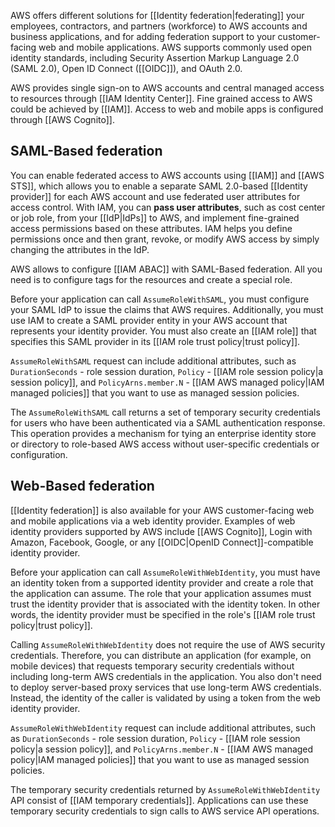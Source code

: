 AWS offers different solutions for [[Identity federation|federating]] your employees, contractors, and partners (workforce) to AWS accounts and business applications, and for adding federation support to your customer-facing web and mobile applications. AWS supports commonly used open identity standards, including Security Assertion Markup Language 2.0 (SAML 2.0), Open ID Connect ([[OIDC]]), and OAuth 2.0.

AWS provides single sign-on to AWS accounts and central managed access to resources through [[IAM Identity Center]]. Fine grained access to AWS could be achieved by [[IAM]]. Access to web and mobile apps is configured through [[AWS Cognito]].

## SAML-Based federation

You can enable federated access to AWS accounts using [[IAM]] and [[AWS STS]], which allows you to enable a separate SAML 2.0-based [[Identity provider]] for each AWS account and use federated user attributes for access control. With IAM, you can **pass user attributes**, such as cost center or job role, from your [[IdP|IdPs]] to AWS, and implement fine-grained access permissions based on these attributes. IAM helps you define permissions once and then grant, revoke, or modify AWS access by simply changing the attributes in the IdP.

AWS allows to configure [[IAM ABAC]] with SAML-Based federation. All you need is to configure tags for the resources and create a special role.

Before your application can call `AssumeRoleWithSAML`, you must configure your SAML IdP to issue the claims that AWS requires. Additionally, you must use IAM to create a SAML provider entity in your AWS account that represents your identity provider. You must also create an [[IAM role]] that specifies this SAML provider in its [[IAM role trust policy|trust policy]].

`AssumeRoleWithSAML` request can include additional attributes, such as `DurationSeconds` - role session duration, `Policy` - [[IAM role session policy|a session policy]], and `PolicyArns.member.N` - [[IAM AWS managed policy|IAM managed policies]] that you want to use as managed session policies. 

The `AssumeRoleWithSAML` call returns a set of temporary security credentials for users who have been authenticated via a SAML authentication response. This operation provides a mechanism for tying an enterprise identity store or directory to role-based AWS access without user-specific credentials or configuration.

## Web-Based federation

[[Identity federation]] is also available for your AWS customer-facing web and mobile applications via a web identity provider. Examples of web identity providers supported by AWS include [[AWS Cognito]], Login with Amazon, Facebook, Google, or any [[OIDC|OpenID Connect]]-compatible identity provider.

Before your application can call `AssumeRoleWithWebIdentity`, you must have an identity token from a supported identity provider and create a role that the application can assume. The role that your application assumes must trust the identity provider that is associated with the identity token. In other words, the identity provider must be specified in the role's [[IAM role trust policy|trust policy]].

Calling `AssumeRoleWithWebIdentity` does not require the use of AWS security credentials. Therefore, you can distribute an application (for example, on mobile devices) that requests temporary security credentials without including long-term AWS credentials in the application. You also don't need to deploy server-based proxy services that use long-term AWS credentials. Instead, the identity of the caller is validated by using a token from the web identity provider.

`AssumeRoleWithWebIdentity` request can include additional attributes, such as `DurationSeconds` - role session duration, `Policy` - [[IAM role session policy|a session policy]], and `PolicyArns.member.N` - [[IAM AWS managed policy|IAM managed policies]] that you want to use as managed session policies. 

The temporary security credentials returned by `AssumeRoleWithWebIdentity` API consist of [[IAM temporary credentials]]. Applications can use these temporary security credentials to sign calls to AWS service API operations.